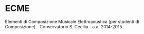 # ECME

Elementi di Composizione Musicale Elettroacustica (per studenti di Composizione) - Conservatorio S. Cecilia - a.a. 2014-2015
